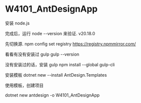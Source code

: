 # W4101_AntDesignApp





安装 node.js

完成后，运行 node --version 来验证.
v20.18.0


先切换源.
npm config set registry https://registry.npmmirror.com/


看看有没有安装过 gulp
gulp --version


没有安装过的话，安装 gulp
npm install --global gulp-cli




安装模板
dotnet new --install AntDesign.Templates


使用模板，创建项目

dotnet new antdesign -o W4101_AntDesignApp



